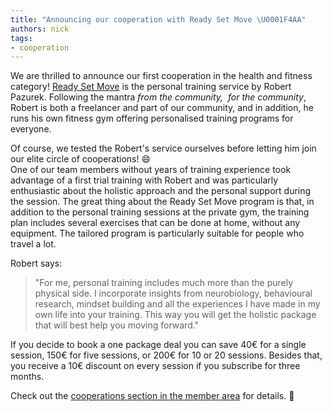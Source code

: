```yaml
---
title: "Announcing our cooperation with Ready Set Move \U0001F4AA"
authors: nick
tags:
- cooperation
---
```


We are thrilled to announce our first cooperation in the health and fitness category! [Ready Set Move](https://www.ready-set-move.de/) is the personal training service by Robert Pazurek. Following the mantra _from the community, &nbsp;for the community_, Robert is both a freelancer and part of our community, and in addition, he runs his own fitness gym offering personalised training programs for everyone.

Of course, we tested the Robert's service ourselves before letting him join our elite circle of cooperations! 😄  
One of our team members without years of training experience took advantage of a first trial training with Robert and was particularly enthusiastic about the holistic approach and the personal support during the session. The great thing about the Ready Set Move program is that, in addition to the personal training sessions at the private gym, the training plan includes several exercises that can be done at home, without any equipment. The tailored program is particularly suitable for people who travel a lot.

Robert says:

> "For me, personal training includes much more than the purely physical side. I incorporate insights from neurobiology, behavioural research, mindset building and all the experiences I have made in my own life into your training. This way you will get the holistic package that will best help you moving forward."

If you decide to book a one package deal you can save 40€ for a single session, 150€ for five sessions, or 200€ for 10 or 20 sessions. Besides that, you receive a 10€ discount on every session if you subscribe for three months.

Check out the [cooperations section in the member area](https://my.uplink.tech/services/cooperations) for details. 🎉

